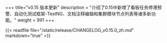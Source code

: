 +++
title="v0.15 版本更新"
description = "介绍了0.15中新增了看板任务停滞预警、自动化测试框架-TestNG、文档注释编辑和集群模块节点列表等诸多新功能。"
weight = 991
+++

{{< readfile file="/static/release/CHANGELOG_v0.15.0_zh.md" markdown="true" >}}